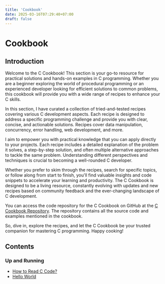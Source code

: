 ```yaml
---
title: 'Cookbook'
date: 2025-03-16T07:29:40+07:00
draft: false
---
```


# Cookbook

## Introduction

Welcome to the C Cookbook! This section is your go-to resource for practical solutions and hands-on examples in C programming. Whether you are a beginner exploring the world of procedural programming or an experienced developer looking for efficient solutions to common problems, this cookbook will provide you with a wide range of recipes to enhance your C skills.

In this section, I have curated a collection of tried-and-tested recipes covering various C development aspects. Each recipe is designed to address a specific programming challenge and provide you with clear, concise, and actionable solutions. Recipes cover data manipulation, concurrency, error handling, web development, and more.

I aim to empower you with practical knowledge that you can apply directly to your projects. Each recipe includes a detailed explanation of the problem it solves, a step-by-step solution, and often multiple alternative approaches to tackle the same problem. Understanding different perspectives and techniques is crucial to becoming a well-rounded C developer.

Whether you prefer to skim through the recipes, search for specific topics, or follow along from start to finish, you'll find valuable insights and code snippets to accelerate your learning and productivity. The C Cookbook is designed to be a living resource, constantly evolving with updates and new recipes based on community feedback and the ever-changing landscape of C development.

You can access the code repository for the C Cookbook on GitHub at the [C Cookbook Repository](https://github.com/organiclever/ayokoding/tree/main/contents/c-cookbook). The repository contains all the source code and examples mentioned in the cookbook.

So, dive in, explore the recipes, and let the C Cookbook be your trusted companion for mastering C programming. Happy cooking!

## Contents

### Up and Running

- [How to Read C Code?](./how-to-read-c-code/)
- [Hello World](./hello-world/)
